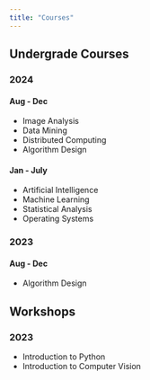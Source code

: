 ```yaml
---
title: "Courses"
---
```


## Undergrade Courses

### 2024

#### Aug - Dec
- Image Analysis
- Data Mining
- Distributed Computing
- Algorithm Design

#### Jan - July
- Artificial Intelligence
- Machine Learning
- Statistical Analysis
- Operating Systems

### 2023

#### Aug - Dec
- Algorithm Design





## Workshops

### 2023
- Introduction to Python
- Introduction to Computer Vision
